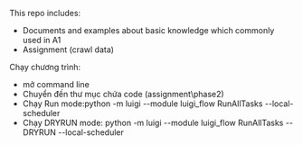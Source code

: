This repo includes:  
- Documents and examples about basic knowledge which commonly used in A1
- Assignment (crawl data)

Chạy chương trình:
- mở command line
- Chuyển đến thư mục chứa code (assignment\phase2)
- Chạy Run mode:python -m luigi --module luigi_flow RunAllTasks --local-scheduler
- Chạy DRYRUN mode: python -m luigi --module luigi_flow RunAllTasks --DRYRUN --local-scheduler
